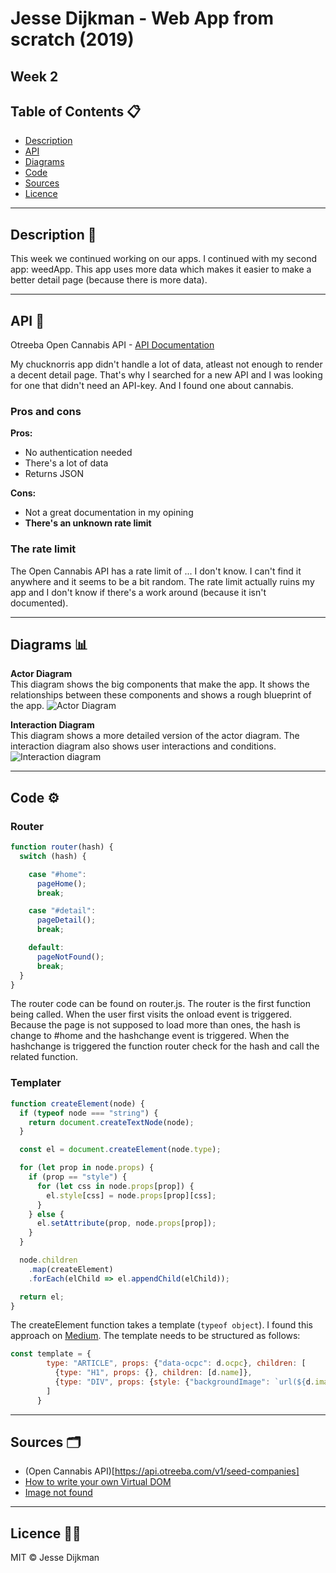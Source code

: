 # Jesse Dijkman - Web App from scratch (2019)
## Week 2

## Table of Contents 📋
- [Description](#description-)
- [API](#api-)
- [Diagrams](#diagrams-)
- [Code](#code-)
- [Sources](#sources-)
- [Licence](#licence-)

---

## Description 🧐
This week we continued working on our apps. I continued with my second app: weedApp. This app uses more data which makes it easier to make a better detail page (because there is more data). 

---

## API 🔌
Otreeba Open Cannabis API - [API Documentation](https://api.otreeba.com/swagger/)

My chucknorris app didn't handle a lot of data, atleast not enough to render a decent detail page. That's why I searched for a new API and I was looking for one that didn't need an API-key. And I found one about cannabis. 

### Pros and cons

**Pros:**
- No authentication needed
- There's a lot of data
- Returns JSON

**Cons:**
- Not a great documentation in my opining
- __**There's an unknown rate limit**__

### The rate limit
The Open Cannabis API has a rate limit of ... I don't know. I can't find it anywhere and it seems to be a bit random. The rate limit actually ruins my app and I don't know if there's a work around (because it isn't documented). 

---

## Diagrams 📊

**Actor Diagram**<br>
This diagram shows the big components that make the app. It shows the relationships between these components and shows a rough blueprint of the app.
![Actor Diagram](https://i.imgur.com/E20AUqX.png)

**Interaction Diagram**<br>
This diagram shows a more detailed version of the actor diagram. The interaction diagram also shows user interactions and conditions.
![Interaction diagram](https://i.imgur.com/eJB6BRV.png)

---

## Code ⚙️

### Router
```js
function router(hash) {
  switch (hash) {

    case "#home":
      pageHome();
      break;

    case "#detail":
      pageDetail();
      break;

    default:
      pageNotFound();
      break;
  }
}
```
The router code can be found on router.js. The router is the first function being called. When the user first visits the onload event is triggered. Because the page is not supposed to load more than ones, the hash is change to #home and the hashchange event is triggered. When the hashchange is triggered the function router check for the hash and call the related function.

### Templater
```js
function createElement(node) {
  if (typeof node === "string") {
    return document.createTextNode(node);
  }

  const el = document.createElement(node.type);

  for (let prop in node.props) {
    if (prop == "style") {
      for (let css in node.props[prop]) {
        el.style[css] = node.props[prop][css];
      }
    } else {
      el.setAttribute(prop, node.props[prop]);
    }
  }

  node.children
    .map(createElement)
    .forEach(elChild => el.appendChild(elChild));

  return el;
}
```
The createElement function takes a template (```typeof object```). I found this approach on [Medium](https://medium.com/@deathmood/how-to-write-your-own-virtual-dom-ee74acc13060). The template needs to be structured as follows:

```js
const template = {
        type: "ARTICLE", props: {"data-ocpc": d.ocpc}, children: [
          {type: "H1", props: {}, children: [d.name]},
          {type: "DIV", props: {style: {"backgroundImage": `url(${d.image})`}}, children: [""]}
        ]
      }
```

---

## Sources 🗂
- (Open Cannabis API)[https://api.otreeba.com/v1/seed-companies]
- [How to write your own Virtual DOM](https://medium.com/@deathmood/how-to-write-your-own-virtual-dom-ee74acc13060)
- [Image not found](https://www.unesale.com/ProductImages/Large/notfound.png)

---

## Licence 👮‍♂️
MIT © Jesse Dijkman
